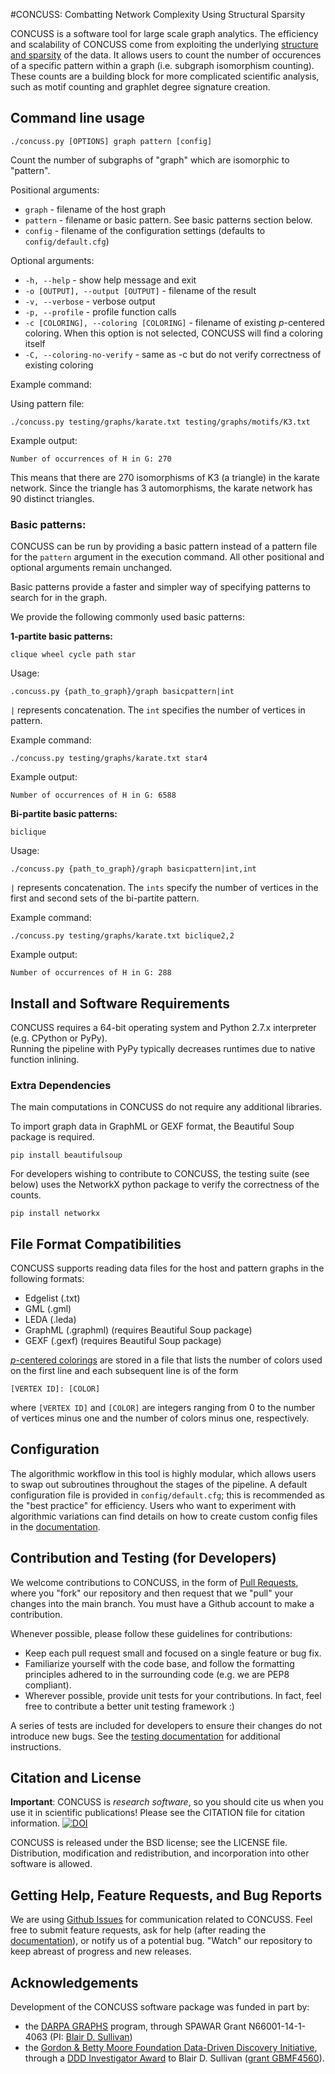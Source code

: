 #CONCUSS: Combatting Network Complexity Using Structural Sparsity

CONCUSS is a software tool for large scale graph analytics.  The efficiency and scalability of CONCUSS come from exploiting the underlying [structure and sparsity](/docs/background.md) of the data.  It allows users to count the number of occurences of a specific pattern within a graph (i.e. subgraph isomorphism counting).  These counts are a building block for more complicated scientific analysis, such as motif counting and graphlet degree signature creation.  

## Command line usage

    ./concuss.py [OPTIONS] graph pattern [config]

Count the number of subgraphs of "graph" which are isomorphic to "pattern".

Positional arguments:

* `graph` - filename of the host graph
* `pattern` - filename or basic pattern. See basic patterns section below.
* `config` - filename of the configuration settings (defaults to `config/default.cfg`)

Optional arguments:

* `-h, --help` - show help message and exit
* `-o [OUTPUT], --output [OUTPUT]` - filename of the result
* `-v, --verbose` - verbose output
* `-p, --profile` - profile function calls
* `-c [COLORING], --coloring [COLORING]` - filename of existing *p*-centered
  coloring.  When this option is not selected, CONCUSS will find a coloring itself
* `-C, --coloring-no-verify` - same as -c but do not verify correctness of existing coloring


Example command:

Using pattern file:
	
	./concuss.py testing/graphs/karate.txt testing/graphs/motifs/K3.txt
	
Example output:

	Number of occurrences of H in G: 270

This means that there are 270 isomorphisms of K3 (a triangle) in the karate network.  Since the triangle has 3 automorphisms, the karate network has 90 distinct triangles.


### Basic patterns:

CONCUSS can be run by providing a basic pattern instead of a pattern file for the `pattern` argument in the execution command. All other positional and optional arguments remain unchanged.

Basic patterns provide a faster and simpler way of specifying patterns to search for in the graph.

We provide the following commonly used basic patterns:

**1-partite basic patterns:**

<code>clique wheel cycle path star</code>

Usage:

	.concuss.py {path_to_graph}/graph basicpattern|int
	
`|` represents concatenation. The `int` specifies the number of vertices in pattern.

Example command:

	./concuss.py testing/graphs/karate.txt star4
	
Example output:

	Number of occurrences of H in G: 6588

**Bi-partite basic patterns:**

<code>biclique</code>

Usage:

	./concuss.py {path_to_graph}/graph basicpattern|int,int
	
`|` represents concatenation. The `ints` specify the number of vertices in the first and second sets of the bi-partite pattern.

Example command:

	./concuss.py testing/graphs/karate.txt biclique2,2
	
Example output:

	Number of occurrences of H in G: 288

## Install and Software Requirements

CONCUSS requires a 64-bit operating system and Python 2.7.x interpreter (e.g. CPython or PyPy).  
Running the pipeline with PyPy typically decreases runtimes due to native function inlining. 

### Extra Dependencies

The main computations in CONCUSS do not require any additional libraries.

To import graph data in GraphML or GEXF format, the Beautiful Soup package is required.

	pip install beautifulsoup

For developers wishing to contribute to CONCUSS, the testing suite (see below) uses the NetworkX python package to verify the correctness of the counts.

	pip install networkx

## File Format Compatibilities 

CONCUSS supports reading data files for the host and pattern graphs in the following formats:

* Edgelist (.txt)
* GML (.gml)
* LEDA (.leda)
* GraphML (.graphml) (requires Beautiful Soup package)
* GEXF (.gexf) (requires Beautiful Soup package)

[*p*-centered colorings](/docs/algorithm_stages.md) are stored in a file that lists the number of colors used on the first line and each subsequent line is of the form

	[VERTEX ID]: [COLOR]

where `[VERTEX ID]` and `[COLOR]` are integers ranging from 0 to the number of vertices minus one and the number of colors minus one, respectively.

## Configuration

The algorithmic workflow in this tool is highly modular, which allows users to swap out subroutines throughout the stages of the pipeline.  A default configuration file is provided in `config/default.cfg`; this is recommended as the "best practice" for efficiency.  Users who want to experiment with algorithmic variations can find details on how to create custom config files in the [documentation](/docs/config_options.md).  

## Contribution and Testing (for Developers)

We welcome contributions to CONCUSS, in the form of [Pull Requests](https://help.github.com/articles/using-pull-requests/), where you "fork" our repository and then request that we "pull" your changes into the main branch. You must have a Github account to make a contribution.

Whenever possible, please follow these guidelines for contributions:

- Keep each pull request small and focused on a single feature or bug fix.
- Familiarize yourself with the code base, and follow the formatting principles adhered to in the surrounding code (e.g. we are PEP8 compliant).
- Wherever possible, provide unit tests for your contributions. In fact, feel free to contribute a better unit testing framework :)

A series of tests are included for developers to ensure their changes do not introduce new bugs.
See the [testing documentation](/docs/testing.md) for additional instructions.

## Citation and License

**Important**: CONCUSS is *research software*, so you should cite us when you use it in scientific publications! Please see the CITATION file for citation information.
[![DOI](https://zenodo.org/badge/18042/TheoryInPractice/CONCUSS.svg)](https://zenodo.org/badge/latestdoi/18042/TheoryInPractice/CONCUSS)

CONCUSS is released under the BSD license; see the LICENSE file. Distribution, modification and redistribution, and incorporation into other software is allowed.


## Getting Help, Feature Requests, and Bug Reports

We are using [Github Issues](/issues/) for communication related to CONCUSS. Feel free to submit feature requests, ask for help (after reading the [documentation](/docs/)), or notify us of a potential bug. "Watch" our repository to keep abreast of progress and new releases.

## Acknowledgements

Development of the CONCUSS software package was funded in part by:

- the [DARPA GRAPHS](http://www.darpa.mil/program/graphs) program, through SPAWAR Grant
N66001-14-1-4063 (PI: [Blair D. Sullivan](http://www.csc.ncsu.edu/faculty/bdsullivan)) 
- the [Gordon & Betty Moore Foundation Data-Driven Discovery Initiative](https://www.moore.org/programs/science/data-driven-discovery), through a [DDD Investigator Award](https://www.moore.org/programs/science/data-driven-discovery/investigators) to Blair D. Sullivan ([grant GBMF4560](https://www.moore.org/grants/list/GBMF4560)). 




